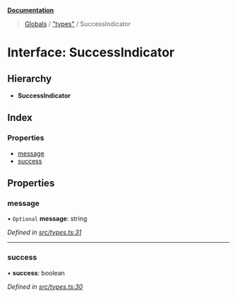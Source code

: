 **[Documentation](../README.md)**

> [Globals](../README.md) / ["types"](../modules/_types_.md) / SuccessIndicator

# Interface: SuccessIndicator

## Hierarchy

- **SuccessIndicator**

## Index

### Properties

- [message](_types_.successindicator.md#message)
- [success](_types_.successindicator.md#success)

## Properties

### message

• `Optional` **message**: string

_Defined in [src/types.ts:31](https://github.com/distributhor/paygate-sdk/blob/f45caff/src/types.ts#L31)_

---

### success

• **success**: boolean

_Defined in [src/types.ts:30](https://github.com/distributhor/paygate-sdk/blob/f45caff/src/types.ts#L30)_
